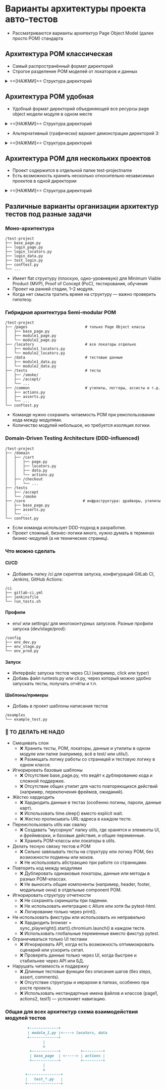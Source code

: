 # Варианты архитектуры проекта авто-тестов
* Рассматриваются варианты архитектур Page Object Model (далее просто POM) стандарта

## Архитектура POM классическая
* Самый распространённый формат директорий
* Строгое разделение POM моделей от локаторов и данных
<details><summary>==[НАЖМИ]== Структура директорий</summary><p>

```
/test-project                       # корневая папка (или основная папка репозитория) проекта авто-тестов
    /page                               # page object модели
        __init__.py
        base_page.py                        # базовый класс (основные методы работы со страницей)
        module_page.py                      # класс модуля
    /resources                          # тестовые данные и локаторы
        __init__.py
        /locators                           # селекторы и элементы
            __init__.py
            module_locators.py                  # селекторы элементов модулей
        /data                               # тестовые данные
            __init__.py
            module_data.py                      # тестовые данные модуля
    /test                               # тестовые сценарии с группировкой по видам
        __init__.py
        /smoke                              # дымы
            test_module.py
        /accept                             # приемка
            test_module.py
        /api                                # апи \ бэк
            test_module_api.py
        /load                               # нагрузочное
            locust_smoke.py
    /config                             # конфигурации
        __init__.py                         
        logger.py                           # конфигурация логирования
        /drivers                            # веб-драйвера и портативные браузеры
        /utils                              # вспомогательные инструменты
            __init__.py
            actions.py                          # сложные методы и действия на страницах
            asserts.py                          # проверки
            helpers.py                          # вспомогательные элементы
    /reports                            # отчетность
        /screenshots                        # скриншоты
        /allure-results                     # аллюр отчеты
        /pytest-html                        # pytest отчеты
        /locust                             # locust отчеты
    /docs                               # документация
        PLAN.md                             # документация проекта, план автоматизации, тест-кейсы и история изменений
        ARCH.md                             # описание архитектуры проекта
        CODE.md                             # описание стиля кода в проекте
    conftest.py                         # фикстуры pytest
    pytest.ini                          # конфигурация тестов
    requirements.txt                    # зависимости
    README.md                           # описание проекта
    .gitignore                          # игнор лист git
```
</p></details>

## Архитектура POM удобная
* Удобный формат директорий объединяющей все ресурсы page object модели модуля в одном месте
<details><summary>==[НАЖМИ]== Структура директорий</summary><p>

```
/test-projectname                   # корневой каталог (репозиторий) проекта авто-тестов
    /page                               # page object модели
        __init__.py
        /module_1_page                        # папка с page object моделью и данными модуля 1
            __init__.py
            module_1_page.py                      # page object класс модуля 1
            module_1_locators.py                  # селекторы элементов модуля 1
            module_1_data.py                      # тестовые данные модуля 1
        /module_2_page                        # папка с page object моделью и данными модуля 2
            __init__.py
            module_2_page.py                      # page object класс модуля 2 
            module_2_locators.py                  # селекторы элементов модуля 2
            module_2_data.py                      # тестовые данные модуля 2
        base_page.py                        # базовый page object класс (основные методы работы со страницей)
    /test                               # тестовые сценарии с группировкой по видам
        __init__.py
        /smoke                              # дымы (фронт)
            test_module.py
        /accept                             # приемка (фронт)
            test_module.py
        /api                                # апи (бэк)
            test_module_api.py
        /load                               # нагрузочное (locust)
            locust_smoke.py
    /config                             # конфигурации
        __init__.py
        logger.py                           # конфигурация логирования
        /utils                              # вспомогательные инструменты
            __init__.py
            /drivers                            # веб-драйвера и портативные браузеры
            actions.py                          # сложные методы и действия на страницах
            asserts.py                          # проверки
            helpers.py                          # вспомогательные элементы
    /report                             # отчеты и артефакты (если не подключено хранение в jenkins)
        /screenshots                        # скриншоты
        /allure-results                     # allure отчеты
        /pytest-html                        # pytest отчеты
        /locust                             # locust отчеты нагрузочного
        /logs                               # логи выполнения тестов
    /docs                               # документация
        PLAN.md                             # документация проекта, план автоматизации, тест-кейсы и история изменений
        ARCH.md                             # описание архитектуры проекта
        CODE.md                             # описание стиля кода в проекте
    conftest.py                         # фикстуры pytest
    pytest.ini                          # конфигурация тестов
    requirements.txt                    # зависимости
    README.md                           # описание проекта
    .gitignore                          # игнор лист git
```
</p></details>

* Альтернативный (графически) вариант демонстрации директорий 3:
<details><summary>==[НАЖМИ]== Структура директорий</summary><p>

```
/test-projectname/                  # корневой каталог (репозиторий) проекта авто-тестов
├── /page/                          # page object модели
│   ├── __init__.py
│   ├── /module_1_page/             # папка с page object моделью и данными модуля 1
│   │   ├── __init__.py
│   │   ├── module_1_page.py        # page object класс модуля 1
│   │   ├── module_1_locators.py    # селекторы элементов модул 2
│   │   └── module_1_data.py        # тестовые данные модуля 2 
│   ├── /module_2_page/             # папка с page object моделью и данными модуля 2
│   │   ├── __init__.py
│   │   ├── module_2_page.py        # page object класс модуля 2
│   │   ├── module_2_locators.py    # селекторы элементов модуля 2
│   │   └── module_2_data.py        # тестовые данные модуля 2
│   └── base_page.py                # базовый page object класс (основные методы работы со страницей)
├── /test/                          # тестовые сценарии с группировкой по видам
│   ├── __init__.py
│   ├── /smoke/                     # дымы (фронт)
│   │   └── test_module.py
│   ├── /accept/                    # приемка (фронт)
│   │   └── test_module.py
│   ├── /api/                       # апи (бэк)
│   │   └── test_module_api.py
│   ├── /load/                      # нагрузочное (locust)
│   └────── locust_smoke.py
├── /config/                        # конфигурации
│   ├── logger.py                   # конфигурация логирования
│   ├── __init__.py
│   └── /utils/                     # вспомогательные инструменты
│       ├── /drivers/               # веб-драйвера и портативные браузеры
│       ├── actions.py              # сложные методы и действия на страницах
│       ├── asserts.py              # проверки
│       ├── helpers.py              # вспомогательные элементы
│       └── __init__.py
├── /report/                        # отчеты и артефакты (если не подключено хранение в jenkins)
│   ├── /screenshots/               # скриншоты
│   ├── /allure-results/            # allure отчеты
│   ├── /pytest-html/               # pytest отчеты
│   ├── /locust/                    # locust отчеты нагрузочного
│   └── /logs/                      # логи выполнения тестов
├── /docs/                          # документация
│   ├── PLAN.md                     # документация проекта, план автоматизации, тест-кейсы и история изменений
│   ├── ARCH.md                     # описание архитектуры проекта
│   └── CODE.md                     # описание стиля кода в проекте
├── conftest.py                     # фикстуры pytest
├── pytest.ini                      # конфигурация тестов
├── requirements.txt                # зависимости
├── README.md                       # описание проекта
└── .gitignore                      # игнор лист git
```
</p></details>

## Архитектура POM для нескольких проектов
* Проект содержится в отдельной папке test-projectname
* Есть возможность хранить несколько относительно независимых проектов в одной директории
<details><summary>==[НАЖМИ]== Структура директорий</summary><p>

```
/test-project                       # корневая папка (или основная папка репозитория) проекта авто-тестов
    /test-projectname                   # папка проекта авто-тестов приложения
        /page                               # page object модели
            __init__.py
            base_page.py                        # базовый класс (основные методы работы со страницей)
            module_page.py                      # класс модуля
        /resources                          # тестовые данные и локаторы
            __init__.py
            /locators                           # селекторы и элементы
                __init__.py
                module_locators.py                  # селекторы элементов модулей
            /data                               # тестовые данные
                __init__.py
                module_data.py                      # тестовые данные модуля
        /test                               # тестовые сценарии с группировкой по видам
            __init__.py
            /smoke                              # дымы
                test_module.py
            /accept                             # приемка
                test_module.py
            /api                                # апи \ бэк
                test_module_api.py
            /load                               # нагрузочное
                locust_smoke.py
        /reports                            # отчетность
            /screenshots                        # скриншоты
            /allure-results                     # аллюр отчеты
            /pytest-html                        # pytest отчеты
            /locust                             # locust отчеты
    /config                                 # конфигурации
        __init__.py                         
        logger.py                               # конфигурация логирования
        /drivers                                # веб-драйвера и портативные браузеры
        /utils                                  # вспомогательные инструменты
            __init__.py
            actions.py                              # сложные методы и действия на страницах
            asserts.py                              # проверки
            helpers.py                              # вспомогательные элементы
    /docs                                   # документация
        PLAN.md                             # документация проекта, план автоматизации, тест-кейсы и история изменений
        ARCH.md                             # описание архитектуры проекта
        CODE.md                             # описание стиля кода в проекте  
    conftest.py                             # фикстуры pytest
    pytest.ini                              # конфигурация тестов
    requirements.txt                        # зависимости
    README.md                               # описание проекта
    .gitignore                              # игнор лист git
```
</p></details>

## Различные варианты организации архитектур тестов под разные задачи
### Моно-архитектура
```
/test-project
├── base_page.py
├── login_page.py
├── login_locators.py
├── login_data.py
├── test_login.py
├── conftest.py
└── ...
```
* Имеет flat структуру (плоскую, одно-уровневую) для Minimum Viable Product (MVP), Proof of Concept (PoC), тестирования, обучения
* Проект на ранней стадии, 1–2 модуля.
* Когда нет смысла тратить время на структуру — важно проверить гипотезу.
### Гибридная архитектура Semi-modular POM
```
/test-project
├── /pages                          # только Page Object классы
│   ├── base_page.py
│   ├── module1_page.py
│   └── module2_page.py
├── /locators                       # все локаторы отдельно
│   ├── module1_locators.py
│   └── module2_locators.py
├── /data                           # тестовые данные
│   ├── module1_data.py
│   └── module2_data.py
├── /tests                          # тесты
│   ├── /smoke/
│   ├── /accept/
│   └── ...
├── /common                         # утилиты, логгеры, ассисты и т.д.
│   ├── actions.py
│   ├── asserts.py
│   └── ...
└── conftest.py
```
* Команде нужно сохранить читаемость POM при реиспользовании кода между модулями.
* Количество модулей небольшое, но требуется изоляция логики.

### Domain-Driven Testing Architecture (DDD-influenced)
```
/test-project
├── /domain
│   ├── /cart
│   │   ├── page.py
│   │   ├── locators.py
│   │   ├── data.py
│   │   └── actions.py
│   ├── /checkout
│   │   └── ...
├── /tests
│   ├── /accept
│   └── /smoke
├── /core                          # инфраструктура: драйверы, утилиты
│   ├── base_page.py
│   ├── asserts.py
│   └── ...
└── conftest.py
```
* Если команда использует DDD-подход в разработке.
* Проект сложный, бизнес-логики много, нужно думать в терминах бизнес-модулей (а не технических страниц).

### Что можно сделать
#### CI/CD
* Добавить папку /ci для скриптов запуска, конфигураций GitLab CI, Jenkins, GitHub Actions:
```
/ci
├── gitlab-ci.yml
├── jenkinsfile
└── run_tests.sh
```
#### Профили
* env/ или settings/ для многоконтурных запусков. Разные профили запуска (dev/stage/prod):
```
/config
├── env_dev.py
├── env_stage.py
└── env_prod.py
```
#### Запуск
* Интерфейс запуска тестов через CLI (например, click или typer)
* Добавь файл runtests.py или cli.py, через который можно удобно запускать тесты, получать отчёты и т.п.
#### Шаблоны/примеры
* Добавь в проект шаблоны написания тестов
```
/examples
└── example_test.py
```

### 🔴 ТО ДЕЛАТЬ НЕ НАДО
* Смешивать слои
  * ❌ Хранить тесты, POM, локаторы, данные и утилиты в одном модуле или папке (например, всё в test/ или utils/).
  * ❌ Размещать логику работы со страницей и тестовую логику в одном классе.
* Игнорировать базовые шаблоны
  * ❌ Отсутствие base_page.py, что ведёт к дублированию кода и сложной поддержке.
  * ❌ Отсутствие общих утилит для часто повторяющихся действий (например, переключения фреймов, ожиданий).
* Жёстко хардкодить
  * ❌ Хардкодить данные в тестах (особенно логины, пароли, данные карт).
  * ❌ Использовать time.sleep() вместо explicit wait.
  * ❌ Жестко прописывать URL-адреса в каждом тесте.
* Переиспользовать utils как свалку
  * ❌ Создавать "мусорную" папку utils, где хранятся и элементы UI, и фреймворки, и базовые действия, и общие переменные.
  * ❌ Хранить POM-классы или локаторы в utils.
* Делать тесную связку тестов и POM
  * ❌ Сильно завязывать тесты на структуру или логику POM, без возможности подмены или моков.
  * ❌ Не использовать абстракцию при работе со страницами.
* Повторять код между модулями
  * ❌ Дублировать одинаковые локаторы, данные или методы в разных POM-классах.
  * ❌ Не выносить общие компоненты (например, header, footer, модальные окна) в отдельные component POM.
* Игнорировать структуру отчетности
  * ❌ Не сохранять скриншоты при падении.
  * ❌ Не использовать интеграцию с Allure или хотя бы pytest-html.
  * ❌ Логирование только через print().
* Не использовать фикстуры или использовать их неправильно
  * ❌ Хардкодить browser = sync_playwright().start().chromium.launch() в каждом тесте.
  * ❌ Использовать глобальные переменные вместо фикстур pytest.
* Ограничиваться только UI тестами
  * ❌ Игнорировать API, когда есть возможность оптимизировать сценарий или ускорить сетап.
  * ❌ Проверять данные только через UI, когда быстрее и стабильнее через API или БД.
* Нарушать читаемость и поддержку
  * ❌ Длинные тестовые функции без описания шагов (без steps, assert, comments).
  * ❌ Отсутствие структуры и иерархии в папках, особенно при росте проекта.
  * ❌ Использовать нестандартные имена файлов и классов (page1, actions2, test1) — усложняет навигацию.

### Общая для всех архитектур схема взаимодействия модулей тестов
```md
          +-------------+
          | module_1.py |<----> locators, data
          +-------------+
                 |
                 v
           +------------+         +---------+
           | base_page  | <-----> | actions |
           +------------+         +---------+
                 |
                 v
         +---------------+
         |   test_*.py   |
         +---------------+
```